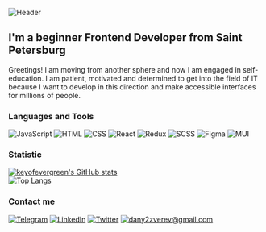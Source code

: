 ![Header](https://github.com/keyofevergreen/keyofevergreen/blob/main/assets/69e6f674d4ab40834c31493d21d9560c.gif)

## I'm a beginner Frontend Developer from Saint Petersburg

Greetings! I am moving from another sphere and now I am engaged in self-education. I am patient, motivated and determined to get into the field of IT because I want to develop in this direction and make accessible interfaces for millions of people.

### Languages and Tools
![JavaScript](https://img.shields.io/badge/-JavaScript-3E3E3E?style=for-the-badge&logo=JavaScript&logoColor=4DB669)
![HTML](https://img.shields.io/badge/-HTML-3E3E3E?style=for-the-badge&logo=HTML5&logoColor=3E80C6)
![CSS](https://img.shields.io/badge/-CSS-3E3E3E?style=for-the-badge&logo=CSS3&logoColor=3E80C6)
![React](https://img.shields.io/badge/-React-3E3E3E?style=for-the-badge&logo=React&logoColor=4DB669)
![Redux](https://img.shields.io/badge/-Redux-3E3E3E?style=for-the-badge&logo=Redux&logoColor=3E80C6)
![SCSS](https://img.shields.io/badge/-SCSS-3E3E3E?style=for-the-badge&logo=SASS&logoColor=3E80C6)
![Figma](https://img.shields.io/badge/-Figma-3E3E3E?style=for-the-badge&logo=Figma&logoColor=3E80C6)
![MUI](https://img.shields.io/badge/-MUI-3E3E3E?style=for-the-badge&logo=MaterialUI&logoColor=3E80C6)

### Statistic
[![keyofevergreen's GitHub stats](https://github-readme-stats.vercel.app/api?username=keyofevergreen&theme=dark&hide=prs,issues)](https://github.com/anuraghazra/github-readme-stats)\
[![Top Langs](https://github-readme-stats.vercel.app/api/top-langs/?username=keyofevergreen&exclude_repo=layout-designer-project-lvl1,layout-designer-project-lvl2&layout=compact&theme=dark)](https://github.com/anuraghazra/github-readme-stats)
### Contact me
[![Telegram](https://img.shields.io/badge/-Telegram-3E3E3E?style=for-the-badge&logo=Telegram&logoColor=3E80C6)](https://t.me/keyofevergreen)
[![LinkedIn](https://img.shields.io/badge/-LinkedIn-3E3E3E?style=for-the-badge&logo=LinkedIn&logoColor=3E80C6)](https://www.linkedin.cn/in/dan-zverev-33841b215)
[![Twitter](https://img.shields.io/badge/-Twitter-3E3E3E?style=for-the-badge&logo=Twitter&logoColor=3E80C6)](https://twitter.com/keyofevergreen)
[![dany2zverev@gmail.com](https://img.shields.io/badge/-dany2zverev&#64;gmail&#46;com-3E3E3E?style=for-the-badge&logo=Gmail&logoColor=4DB669)](mailto:dany2zverev@gmail.com)
